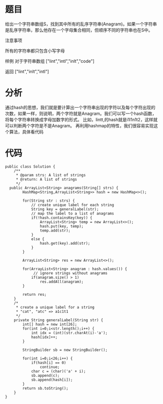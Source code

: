 # 题目
给出一个字符串数组S，找到其中所有的乱序字符串(Anagram)。如果一个字符串是乱序字符串，那么他存在一个字母集合相同，但顺序不同的字符串也在S中。

 注意事项

所有的字符串都只包含小写字母

样例
对于字符串数组 ["lint","intl","inlt","code"]

返回 ["lint","inlt","intl"]

# 分析
通过hash的思想，我们就是要计算出一个字符串出现的字符以及每个字符出现的次数，如果一样，则说明，两个字符就是Anagram。我们可以写一个hash函数，将每个字符串转换成字母加数字的形式。
比如，lintt,的hash就是i1l1n1t2，这样就可以判断两个字符是不是Anagram。
再利用hashmap的特性，我们很容易实现这个算法，具体看代码

# 代码
```
public class Solution {
    /**
     * @param strs: A list of strings
     * @return: A list of strings
     */
  public ArrayList<String> anagrams(String[] strs) {
		HashMap<String,ArrayList<String>> hash = new HashMap<>();
		
		for(String str : strs) {
			// create unique label for each string
			String key = generalLabel(str);
			// map the label to a list of anagrams
			if(!hash.containsKey(key)) {
				ArrayList<String> temp = new ArrayList<>(); 
				hash.put(key, temp);
				temp.add(str);
			}
			else {
				hash.get(key).add(str);
			}
		}
		
		ArrayList<String> res = new ArrayList<>();
		
		for(ArrayList<String> anagram : hash.values()) {
			 // ignore strings without anagrams
			if(anagram.size() > 1)
				res.addAll(anagram);
		}
		
		return res;
	}
	/*  
	 * create a unique label for a string  
	 * "cat", "atc" => a1c1t1  
	 */  
	private String generalLabel(String str) {
		int[] hash = new int[26];
		for(int i=0;i<str.length();i++) {
			int idx = (int)(str.charAt(i)-'a');
			hash[idx]++;
		}
		
		StringBuilder sb = new StringBuilder();
		
		for(int i=0;i<26;i++) {
			if(hash[i] == 0)
				continue;
			char c = (char)('a' + i);
			sb.append(c);
			sb.append(hash[i]);
		}
		return sb.toString();
	}
}
```
